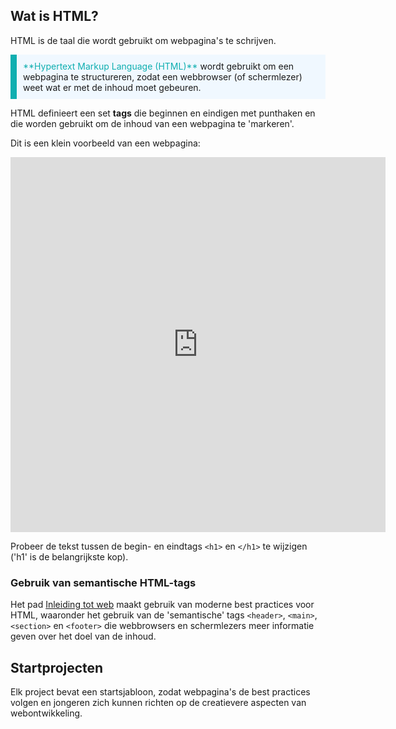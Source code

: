## Wat is HTML?

HTML is de taal die wordt gebruikt om webpagina's te schrijven.

<p style="border-left: solid; border-width:10px; border-color: #0faeb0; background-color: aliceblue; padding: 10px;">
<span style="color: #0faeb0">**Hypertext Markup Language (HTML)**</span> wordt gebruikt om een webpagina te structureren, zodat een webbrowser (of schermlezer) weet wat er met de inhoud moet gebeuren.
</p>

HTML definieert een set **tags** die beginnen en eindigen met punthaken en die worden gebruikt om de inhoud van een webpagina te 'markeren'.

Dit is een klein voorbeeld van een webpagina:

<iframe src="https://editor.raspberrypi.org/en/embed/viewer/gswd-example-1" width="600" height="600" frameborder="0" marginwidth="0" marginheight="0" allowfullscreen> </iframe>

Probeer de tekst tussen de begin- en eindtags `<h1>` en `</h1>` te wijzigen ('h1' is de belangrijkste kop).

### Gebruik van semantische HTML-tags

Het pad [Inleiding tot web](https://projects.raspberrypi.org/en/pathways/web-intro) maakt gebruik van moderne best practices voor HTML, waaronder het gebruik van de 'semantische' tags `<header>`, `<main>`, `<section>` en `<footer>` die webbrowsers en schermlezers meer informatie geven over het doel van de inhoud.

## Startprojecten

Elk project bevat een startsjabloon, zodat webpagina's de best practices volgen en jongeren zich kunnen richten op de creatievere aspecten van webontwikkeling.
